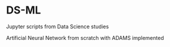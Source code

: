 # DS-ML
Jupyter scripts from Data Science studies

Artificial Neural Network from scratch with ADAMS implemented
